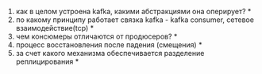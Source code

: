 1) как в целом устроена kafka, какими абстракциями она оперирует? *
2)  по какому принципу работает связка kafka - kafka consumer, сетевое взаимодействие(tcp) *
3) чем консюмеры отличаются от продюсеров? *
4) процесс восстановления после падения (смещения) *
5) за счет какого механизма обеспечивается разделение реплицирования *
